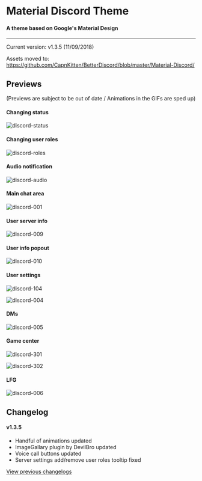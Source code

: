 # Material Discord Theme
#### A theme based on Google's Material Design
<hr>

Current version: v1.3.5 (11/09/2018)

Assets moved to: https://github.com/CapnKitten/BetterDiscord/blob/master/Material-Discord/

## Previews

(Previews are subject to be out of date / Animations in the GIFs are sped up)
#### Changing status

![discord-status](https://user-images.githubusercontent.com/4013216/36956319-bea5497a-1ffb-11e8-862c-d8a926b1f6a1.gif)

#### Changing user roles

![discord-roles](https://user-images.githubusercontent.com/4013216/36956334-d69b0b82-1ffb-11e8-8860-a171d0887f5c.gif)

#### Audio notification

![discord-audio](https://user-images.githubusercontent.com/4013216/35309728-dc958f5c-007b-11e8-8ff7-dee70cc82e22.gif)

#### Main chat area

![discord-001](https://user-images.githubusercontent.com/4013216/40872156-c597347a-6617-11e8-9e30-0dce8965bcc6.png)

#### User server info

![discord-009](https://user-images.githubusercontent.com/4013216/40872157-c5a3c4d8-6617-11e8-8dc4-0cb4222286e6.png)

#### User info popout

![discord-010](https://user-images.githubusercontent.com/4013216/40872158-c5ae8846-6617-11e8-84d8-bb9fb7a701c8.png)

#### User settings

![discord-104](https://user-images.githubusercontent.com/4013216/40872159-c5bc4760-6617-11e8-8965-5c3dc75715e8.png)

![discord-004](https://user-images.githubusercontent.com/4013216/40872160-c5c7333c-6617-11e8-8d43-03005569e24a.png)

#### DMs

![discord-005](https://user-images.githubusercontent.com/4013216/40872161-c5d33d4e-6617-11e8-8b73-7b474325fb79.png)

#### Game center

![discord-301](https://user-images.githubusercontent.com/4013216/41759952-1e3b8282-75bf-11e8-9d22-13cc35787070.png)

![discord-302](https://user-images.githubusercontent.com/4013216/41759953-1e4b30a6-75bf-11e8-9e83-c711486131cd.png)

#### LFG

![discord-006](https://user-images.githubusercontent.com/4013216/35309040-737da14c-0078-11e8-963d-2cff02b3c251.png)

## Changelog

#### v1.3.5
* Handful of animations updated
* ImageGallary plugin by DevilBro updated
* Voice call buttons updated
* Server settings add/remove user roles tooltip fixed


[View previous changelogs](https://github.com/CapnKitten/BetterDiscord/blob/master/Material-Discord/README.md)

